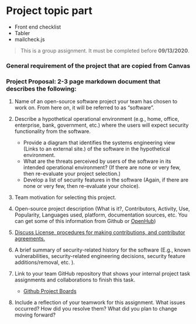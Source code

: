 # Project topic part 
* Front end checklist
* Tabler
* mailcheck.js




> This is a group assignment. It must be completed before **09/13/2020**.

### **General requirement of the project that are copied from Canvas**
### Project Proposal: 2-3 page markdown document that describes the following:
1. Name of an open-source software project your team has chosen to work on. From here on, it will be referred to as “software”.
2. Describe a hypothetical operational environment (e.g., home, office, enterprise, bank, government, etc.) where the users will expect security functionality from the software.
   * Provide a diagram that identifies the systems engineering view (Links to an external site.) of the software in the hypothetical environment. 
   * What are the threats perceived by users of the software in its intended operational environment? (If there are none or very few, then re-evaluate your project selection.)
   * Develop a list of security features in the software (Again, if there are none or very few, then re-evaluate your choice).
3. Team motivation for selecting this project.
4. Open-source project description (What is it?, Contributors, Activity, Use, Popularity, Languages used, platform, documentation sources, etc. You can get some of this              information from Github or [OpenHub](https://www.openhub.net/))
5. [Discuss License, procedures for making contributions, and contributor agreements.](https://opensource.guide/how-to-contribute/#orienting-yourself-to-a-new-project)
6. A brief summary of security-related history for the software (E.g., known vulnerabilities, security-related engineering decisions, security feature additions/removal, etc. ).
7. Link to your team GitHub repository that shows your internal project task assignments and collaborations to finish this task. 
   * [Github Project Boards](https://help.github.com/articles/about-project-boards/)
   
8. Include a reflection of your teamwork for this assignment. What issues occurred? How did you resolve them? What did you plan to change moving forward? 
